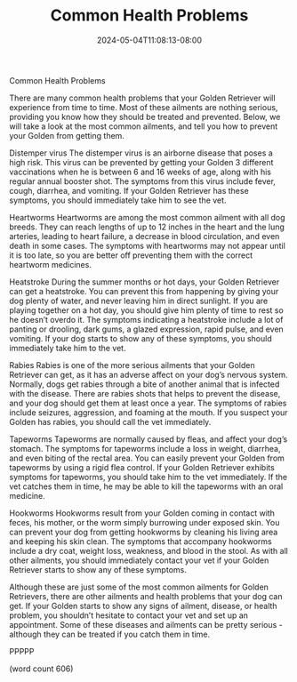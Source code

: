 ﻿---
title: "Common Health Problems"
date: 2024-05-04T11:08:13-08:00
description: "Golden-Retriever Tips for Web Success"
featured_image: "/images/Golden-Retriever.jpg"
tags: ["Golden Retriever"]
---

Common Health Problems

There are many common health problems that your Golden Retriever will experience from time to time.  Most of these ailments are nothing serious, providing you know how they should be treated and prevented.  Below, we will take a look at the most common ailments, and tell you how to prevent your Golden from getting them.

Distemper virus
The distemper virus is an airborne disease that poses a high risk.  This virus can be prevented by getting your Golden 3 different vaccinations when he is between 6 and 16 weeks of age, along with his regular annual booster shot.  The symptoms from this virus include fever, cough, diarrhea, and vomiting.  If your Golden Retriever has these symptoms, you should immediately take him to see the vet.

Heartworms
Heartworms are among the most common ailment with all dog breeds.  They can reach lengths of up to 12 inches in the heart and the lung arteries, leading to heart failure, a decrease in blood circulation, and even death in some cases.  The symptoms with heartworms may not appear until it is too late, so you are better off preventing them with the correct heartworm medicines.  

Heatstroke
During the summer months or hot days, your Golden Retriever can get a heatstroke.  You can prevent this from happening by giving your dog plenty of water, and never leaving him in direct sunlight.  If you are playing together on a hot day, you should give him plenty of time to rest so he doesn’t overdo it.  The symptoms indicating a heatstroke include a lot of panting or drooling, dark gums, a glazed expression, rapid pulse, and even vomiting.  If your dog starts to show any of these symptoms, you should immediately take him to the vet.

Rabies
Rabies is one of the more serious ailments that your Golden Retriever can get, as it has an adverse affect on your dog’s nervous system.  Normally, dogs get rabies through a bite of another animal that is infected with the disease.  There are rabies shots that helps to prevent the disease, and your dog should get them at least once a year.  The symptoms of rabies include seizures, aggression, and foaming at the mouth.  If you suspect your Golden has rabies, you should call the vet immediately.

Tapeworms
Tapeworms are normally caused by fleas, and affect your dog’s stomach.  The symptoms for tapeworms include a loss in weight, diarrhea, and even biting of the rectal area.  You can easily prevent your Golden from tapeworms by using a rigid flea control.  If your Golden Retriever exhibits symptoms for tapeworms, you should take him to the vet immediately.  If the vet catches them in time, he may be able to kill the tapeworms with an oral medicine.

Hookworms
Hookworms result from your Golden coming in contact with feces, his mother, or the worm simply burrowing under exposed skin.  You can prevent your dog from getting hookworms by cleaning his living area and keeping his skin clean.  The symptoms that accompany hookworms include a dry coat, weight loss, weakness, and blood in the stool.  As with all other ailments, you should immediately contact your vet if your Golden Retriever starts to show any of these symptoms.

Although these are just some of the most common ailments for Golden Retrievers, there are other ailments and health problems that your dog can get.  If your Golden starts to show any signs of ailment, disease, or health problem, you shouldn’t hesitate to contact your vet and set up an appointment.  Some of these diseases and ailments can be pretty serious - although they can be treated if you catch them in time.

PPPPP

(word count 606)
